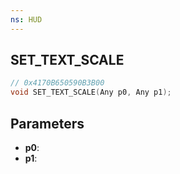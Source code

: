 ```yaml
---
ns: HUD
---
```

## SET_TEXT_SCALE

```c
// 0x4170B650590B3B00
void SET_TEXT_SCALE(Any p0, Any p1);
```

## Parameters
* **p0**:
* **p1**:
